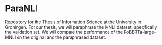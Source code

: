 # ParaNLI
Repository for the Thesis of Information Science at the University in Groningen. For our thesis, we will paraphrase the MNLI dataset, specifically the validation set. We will compare the performance of the RoBERTa-large-MNLI on the original and the paraphrased dataset.
